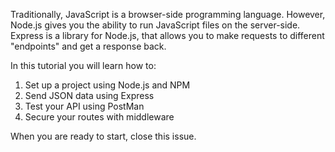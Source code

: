 Traditionally, JavaScript is a browser-side programming language. However, Node.js gives you the ability to run JavaScript files on the server-side. Express is a library for Node.js, that allows you to make requests to different "endpoints" and get a response back.

In this tutorial you will learn how to:
1. Set up a project using Node.js and NPM
2. Send JSON data using Express
3. Test your API using PostMan
4. Secure your routes with middleware

When you are ready to start, close this issue.